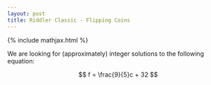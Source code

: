 ```yaml
---
layout: post
title: Riddler Classic - Flipping Coins
---
```


{% include mathjax.html %}

We are looking for (approximately) integer solutions to the following equation:

$$
f = \frac{9}{5}c + 32
$$
